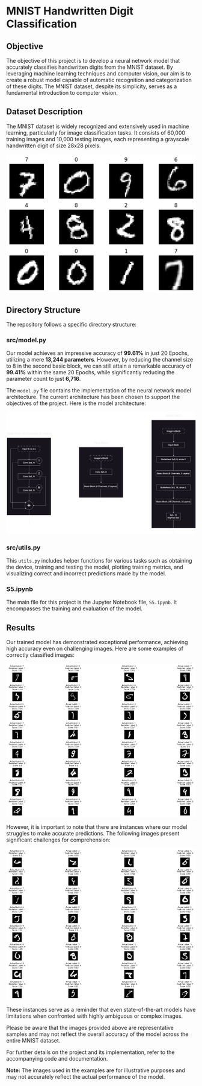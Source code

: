 # MNIST Handwritten Digit Classification

## Objective

The objective of this project is to develop a neural network model that accurately classifies handwritten digits from the MNIST dataset. By leveraging machine learning techniques and computer vision, our aim is to create a robust model capable of automatic recognition and categorization of these digits. The MNIST dataset, despite its simplicity, serves as a fundamental introduction to computer vision.

## Dataset Description

The MNIST dataset is widely recognized and extensively used in machine learning, particularly for image classification tasks. It consists of 60,000 training images and 10,000 testing images, each representing a grayscale handwritten digit of size 28x28 pixels.

![MNIST Dataset Sample](images/data_sample.png)

## Directory Structure

The repository follows a specific directory structure:

### src/model.py

Our model achieves an impressive accuracy of **99.61%** in just 20 Epochs, utilizing a mere **13,244 parameters**. However, by reducing the channel size to 8 in the second basic block, we can still attain a remarkable accuracy of **99.41%** within the same 20 Epochs, while significantly reducing the parameter count to just **6,716**.


The `model.py` file contains the implementation of the neural network model architecture. The current architecture has been chosen to support the objectives of the project. Here is the model architecture:

![Model Architecture](images/mnist.png)

### src/utils.py

This `utils.py` includes helper functions for various tasks such as obtaining the device, training and testing the model, plotting training metrics, and visualizing correct and incorrect predictions made by the model.

### S5.ipynb

The main file for this project is the Jupyter Notebook file, `S5.ipynb`. It encompasses the training and evaluation of the model.

## Results

Our trained model has demonstrated exceptional performance, achieving high accuracy even on challenging images. Here are some examples of correctly classified images:

![Correctly Classified Images](images/correct_classification.png)

However, it is important to note that there are instances where our model struggles to make accurate predictions. The following images present significant challenges for comprehension:

![Incorrectly Classified Images](images/incorrect_classification.png)

These instances serve as a reminder that even state-of-the-art models have limitations when confronted with highly ambiguous or complex images.

Please be aware that the images provided above are representative samples and may not reflect the overall accuracy of the model across the entire MNIST dataset.

For further details on the project and its implementation, refer to the accompanying code and documentation.

**Note:** The images used in the examples are for illustrative purposes and may not accurately reflect the actual performance of the model.